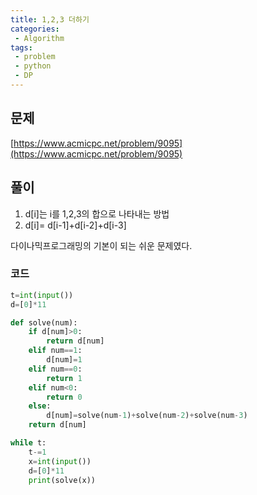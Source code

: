 ```yaml
---
title: 1,2,3 더하기
categories:
 - Algorithm
tags:
 - problem
 - python
 - DP
---
```


## 문제

[https://www.acmicpc.net/problem/9095](https://www.acmicpc.net/problem/9095)

## 풀이

1. d[i]는 i를 1,2,3의 합으로 나타내는 방법
2. d[i]= d[i-1]+d[i-2]+d[i-3]

다이나믹프로그래밍의 기본이 되는 쉬운 문제였다.

### 코드
```python
t=int(input())
d=[0]*11

def solve(num):
    if d[num]>0:
        return d[num]
    elif num==1:
        d[num]=1
    elif num==0:
        return 1
    elif num<0:
        return 0
    else:
        d[num]=solve(num-1)+solve(num-2)+solve(num-3)
    return d[num]

while t:
    t-=1
    x=int(input())
    d=[0]*11
    print(solve(x))
        
```